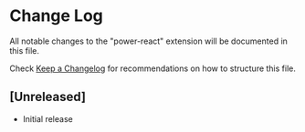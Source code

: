 # Change Log

All notable changes to the "power-react" extension will be documented in this file.

Check [Keep a Changelog](http://keepachangelog.com/) for recommendations on how to structure this file.

## [Unreleased]

- Initial release